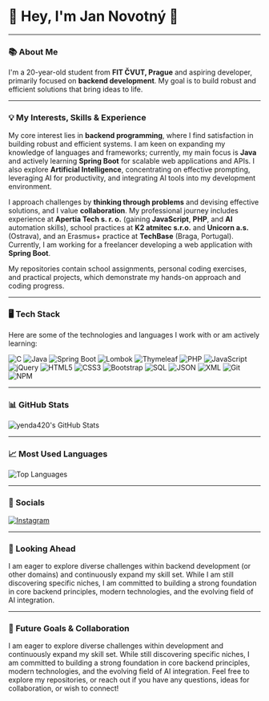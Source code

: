 # 👋 Hey, I'm Jan Novotný 👋

---

### 📚 About Me 

I'm a 20-year-old student from **FIT ČVUT, Prague** and aspiring developer, primarily focused on **backend development**. My goal is to build robust and efficient solutions that bring ideas to life.

---

### 💡 My Interests, Skills & Experience 

My core interest lies in **backend programming**, where I find satisfaction in building robust and efficient systems. I am keen on expanding my knowledge of languages and frameworks; currently, my main focus is **Java** and actively learning **Spring Boot** for scalable web applications and APIs. I also explore **Artificial Intelligence**, concentrating on effective prompting, leveraging AI for productivity, and integrating AI tools into my development environment.

I approach challenges by **thinking through problems** and devising effective solutions, and I value **collaboration**. My professional journey includes experience at **Apertia Tech s. r. o.** (gaining **JavaScript**, **PHP**, and **AI** automation skills), school practices at **K2 atmitec s.r.o.** and **Unicorn a.s.** (Ostrava), and an Erasmus+ practice at **TechBase** (Braga, Portugal). Currently, I am working for a freelancer developing a web application with **Spring Boot**.

My repositories contain school assignments, personal coding exercises, and practical projects, which demonstrate my hands-on approach and coding progress.

---

### 🖥️ Tech Stack 

Here are some of the technologies and languages I work with or am actively learning:

![C](https://img.shields.io/badge/C-00599C?style=for-the-badge&logo=c&logoColor=white)
![Java](https://img.shields.io/badge/Java-ED8B00?style=for-the-badge&logo=openjdk&logoColor=white)
![Spring Boot](https://img.shields.io/badge/Spring_Boot-6DB33F?style=for-the-badge&logo=spring-boot&logoColor=white)
![Lombok](https://img.shields.io/badge/Lombok-ED1C24?style=for-the-badge&logo=lombok&logoColor=white)
![Thymeleaf](https://img.shields.io/badge/Thymeleaf-005F0F?style=for-the-badge&logo=thymeleaf&logoColor=white)
![PHP](https://img.shields.io/badge/PHP-777BB4?style=for-the-badge&logo=php&logoColor=white)
![JavaScript](https://img.shields.io/badge/JavaScript-F7DF1E?style=for-the-badge&logo=javascript&logoColor=black)
![jQuery](https://img.shields.io/badge/jQuery-0769AD?style=for-the-badge&logo=jquery&logoColor=white)
![HTML5](https://img.shields.io/badge/HTML5-E34F26?style=for-the-badge&logo=html5&logoColor=white)
![CSS3](https://img.shields.io/badge/CSS3-1572B6?style=for-the-badge&logo=css3&logoColor=white)
![Bootstrap](https://img.shields.io/badge/Bootstrap-7952B3?style=for-the-badge&logo=bootstrap&logoColor=white)
![SQL](https://img.shields.io/badge/SQL-336791?style=for-the-badge&logo=postgresql&logoColor=white)
![JSON](https://img.shields.io/badge/JSON-000000?style=for-the-badge&logo=json&logoColor=white)
![XML](https://img.shields.io/badge/XML-FF6600?style=for-the-badge&logo=xml&logoColor=white)
![Git](https://img.shields.io/badge/Git-F05032?style=for-the-badge&logo=git&logoColor=white)
![NPM](https://img.shields.io/badge/NPM-CB3837?style=for-the-badge&logo=npm&logoColor=white)

---

### 📊 GitHub Stats 

![yenda420's GitHub Stats](https://github-readme-stats.vercel.app/api?username=yenda420&show_icons=true&theme=dark&count_private=true&hide=prs,issues&hide_border=true)

---

### 📈 Most Used Languages 

![Top Languages](https://github-readme-stats.vercel.app/api/top-langs/?username=yenda420&layout=compact&theme=dark&hide_border=true)

---

### 🔗 Socials 

[![Instagram](https://img.shields.io/badge/Instagram-%23E4405F.svg?style=for-the-badge&logo=Instagram&logoColor=white)](https://instagram.com/honzycek_)

---

### 🚀 Looking Ahead 

I am eager to explore diverse challenges within backend development (or other domains) and continuously expand my skill set. While I am still discovering specific niches, I am committed to building a strong foundation in core backend principles, modern technologies, and the evolving field of AI integration.

---

### 🚀 Future Goals & Collaboration 

I am eager to explore diverse challenges within development and continuously expand my skill set. While still discovering specific niches, I am committed to building a strong foundation in core backend principles, modern technologies, and the evolving field of AI integration. Feel free to explore my repositories, or reach out if you have any questions, ideas for collaboration, or wish to connect!
